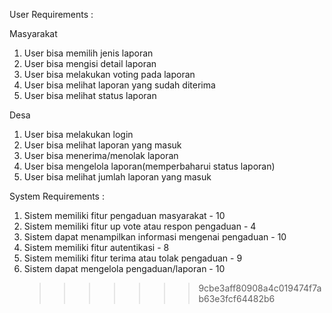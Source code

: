 User Requirements :

Masyarakat

1. User bisa memilih jenis laporan
2. User bisa mengisi detail laporan
3. User bisa melakukan voting pada laporan
4. User bisa melihat laporan yang sudah diterima
5. User bisa melihat status laporan

Desa

1. User bisa melakukan login
2. User bisa melihat laporan yang masuk
3. User bisa menerima/menolak laporan
4. User bisa mengelola laporan(memperbaharui status laporan)
5. User bisa melihat jumlah laporan yang masuk

System Requirements :

1. Sistem memiliki fitur pengaduan masyarakat - 10
2. Sistem memiliki fitur up vote atau respon pengaduan - 4
3. Sistem dapat menampilkan informasi mengenai pengaduan - 10
4. Sistem memiliki fitur autentikasi - 8
5. Sistem memiliki fitur terima atau tolak pengaduan - 9
6. Sistem dapat mengelola pengaduan/laporan - 10
   > > > > > > > 9cbe3aff80908a4c019474f7ab63e3fcf64482b6
